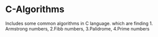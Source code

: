 # C-Algorithms
Includes some common algorithms in C language. which are finding 1. Armstrong numbers, 2.Fibb numbers, 3.Palidrome, 4.Prime numbers
